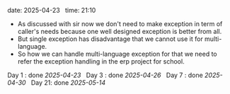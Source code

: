 date: 2025-04-23  
time: 21:10  

- As discussed with sir now we don't need to make exception in term of caller's needs because one well designed exception is better from all.
- But single exception has disadvantage that we cannot use it for multi-language.
- So how we can handle multi-language exception for that we need to refer the exception handling in the erp project for school.
  

Day 1 : done *2025-04-23*  
Day 3 : done *2025-04-26*  
Day 7 : done *2025-04-30*  
Day 21: done *2025-05-14*